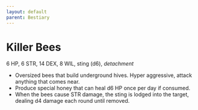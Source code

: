 ```yaml
---
layout: default
parent: Bestiary
---
```


# Killer Bees

6 HP, 6 STR, 14 DEX, 8 WIL, sting (d6), _detachment_

- Oversized bees that build underground hives. Hyper aggressive, attack anything that comes near.
- Produce special honey that can heal d6 HP once per day if consumed.
- When the bees cause STR damage, the sting is lodged into the target, dealing d4 damage each round until removed.

